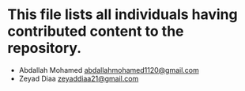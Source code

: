 # This file lists all individuals having contributed content to the repository.

- Abdallah Mohamed <abdallahmohamed1120@gmail.com>
- Zeyad Diaa <zeyaddiaa21@gmail.com>
